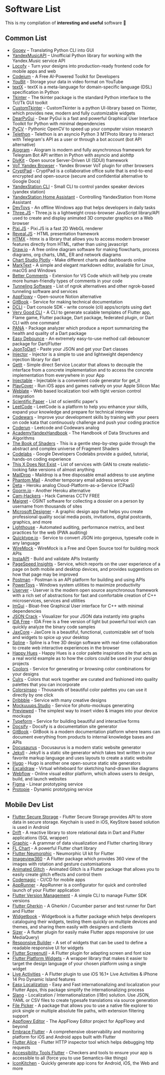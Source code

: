 # Software List

This is my compilation of **interesting and useful** software 🍑

<!--🍑 Also available [in CSV](link) 🍑-->

## Common List

* [Gooey](https://github.com/chriskiehl/Gooey) – Translating Python CLI into GUI
* [YandexMusicAPI](https://github.com/MarshalX/yandex-music-api) – Unofficial Python library for working with the Yandex.Music service API
* [Locofy](https://www.locofy.ai/) - Turn your designs into production-ready frontend code for mobile apps and web
* [Codeium](https://codeium.com/) - A Free AI-Powered Toolkit for Developers
* [YouBit](https://habr.com/ru/company/first/blog/676282/?ysclid=l9zhiw2wnj655037600) - Storage your data in video format on YouTube
* [textX](https://textx.github.io/textX) - textX is a meta-language for domain-specific language (DSL) specification in Python
* [Tkinter](https://docs.python.org/3/library/tkinter.html) - The tkinter package is the standard Python interface to the Tcl/Tk GUI toolkit
* [CustomTkinter](https://github.com/TomSchimansky/CustomTkinter) - CustomTkinter is a python UI-library based on Tkinter, which provides new, modern and fully customizable widgets
* [DearPyGui](https://github.com/hoffstadt/DearPyGui) - Dear PyGui is a fast and powerful Graphical User Interface Toolkit for Python with minimal dependencies
* [PyCV](https://github.com/gorodion/pycv) - Pythonic OpenCV to speed up your computer vision research
* [Telethon](https://github.com/LonamiWebs/Telethon) - Telethon is an asyncio Python 3 MTProto library to interact with Telegram's API as a user or through a bot account (bot API alternative)
* [Aiogram](https://aiogram.dev/) - Aiogram is modern and fully asynchronous framework for Telegram Bot API written in Python with asyncio and aiohttp
* [DivKit](https://github.com/divkit/divkit) - Open source Server-Driven UI (SDUI) framework
* [VoT Yandex Browser](https://github.com/ilyhalight/voice-over-translation) - Yandex Browser VoT plugin for other browsers
* [CryptPad](https://cryptpad.org/) - CryptPad is a collaborative office suite that is end-to-end encrypted and open-source (secure and confidential alternative to Google Docs)
* [YandexStation CLI](https://github.com/beldmian/yastation) - Small CLI to control yandex speaker devices (yandex station)
* [YandexStation Home Assistant](https://github.com/AlexxIT/YandexStation) - Controlling YandexStation from Home Assistant
* [DevToys](https://devtoys.app/) - An offline Windows app that helps developers in daily tasks
* [Three.JS](https://threejs.org/) - Three.js is a lightweight cross-browser JavaScript library/API used to create and display animated 3D computer graphics on a Web browser
* [Pixi.JS](https://pixijs.com/) - Pixi.JS is a fast 2D WebGL renderer
* [Reveal.JS](https://revealjs.com/) - HTML presentation framework
* [HTMX](https://htmx.org/) - htmx is a library that allows you to access modern browser features directly from HTML, rather than using javascript
* [Draw.io](https://app.diagrams.net/) - A free online diagram software for making flowcharts, process diagrams, org charts, UML, ER and network diagrams
* [Chart Studio Plotly](https://chart-studio.plotly.com/) - Make different charts and dashboards online
* [MarkText](https://github.com/marktext/marktext/tree/develop) - A simple and elegant markdown editor, available for Linux, macOS and Windows 
* [Better Comments](https://marketplace.visualstudio.com/items?itemName=aaron-bond.better-comments) - Extension for VS Code which will help you create more human-friendly types of comments in your code
* [Tunneling Software](https://github.com/anderspitman/awesome-tunneling) - List of ngrok alternatives and other ngrok-based tunneling software and services
* [AppFlowy](https://appflowy.io/) - Open-source Notion alternative
* [GitBook](https://gitbook.com/) - Service for making technical documentation
* [DCLI](https://pub.dev/packages/dcli) - Dart console SDK - write console (cli) apps/scripts using dart
* [Very Good CLI](https://cli.vgv.dev/) - A CLI to generate scalable templates of Flutter app, Flame game, Flutter package, Dart package, federated plugin, or Dart CLI with one command
* [PANA](https://pub.dev/packages/pana) - Package analyzer which produce a report summarizing the health and quality of a Dart package
* [Easy Debounce](https://pub.dev/packages/easy_debounce/example) - An extremely easy-to-use method call debouncer package for Dart/Flutter
* [JsonToDart](https://javiercbk.github.io/json_to_dart/) - Paste your JSON and get your Dart classes
* [Injector](https://pub.dev/packages/injector) - Injector is a simple to use and lightweight dependency injection library for dart
* [GetIt](https://pub.dev/packages/get_it) - Simple direct Service Locator that allows to decouple the interface from a concrete implementation and to access the concrete implementation from everywhere in your App
* [Injectable](https://pub.dev/packages/injectable) - Injectable is a convenient code generator for get_it
* [PlayCover](https://github.com/PlayCover/PlayCover) - Run iOS apps and games natively on your Apple Silicon Mac
* [Weblate](https://github.com/WeblateOrg/weblate) - Web based localization tool with tight version control integration
* [Scientific Paper](https://habr.com/ru/post/697922/) - List of scientific paper's
* [LeetCode](https://leetcode.com/) - LeetCode is a platform to help you enhance your skills, expand your knowledge and prepare for technical interview
* [Codewars](https://www.codewars.com/) - Improve your development skills by training with your peers on code kata that continuously challenge and push your coding practice
* [Coderun](https://coderun.yandex.ru/) - Leetcode and Codewars analog
* [AcademyYandexHandbook](https://academy.yandex.ru/handbook) - The Handbook of Data Structures and Algorithms
* [The Book of Shaders](https://thebookofshaders.com/) - This is a gentle step-by-step guide through the abstract and complex universe of Fragment Shaders
* [Codelabs](https://codelabs.developers.google.com/) - Google Developers Codelabs provide a guided, tutorial, hands-on coding experience
* [This X Does Not Exist](https://thisxdoesnotexist.com/) - List of services with GAN to create realistic-looking fake versions of almost anything
* [MailDrop](https://maildrop.cc/) - Maildrop is a free disposable email address to use anytime
* [Phantom Mail](https://www.phantom-mail.io) - Another temporary email address service
* [Deta](https://www.deta.sh/) - Heroku analog Cloud-Platform-as-a-Service (CPaaS)
* [Goorm.io](https://ide.goorm.io/) - Another Heroku alternative
* [Cam-Hackers](https://github.com/AngelSecurityTeam/Cam-Hackers) - Hack Cameras CCTV FREE
* [Maigret](https://github.com/soxoj/maigret) - OSINT software for collecting a dossier on a person by username from thousands of sites
* [Microsoft Designer](https://designer.microsoft.com/) - A graphic design app that helps you create professional quality social media posts, invitations, digital postcards, graphics, and more
* [Lighthouse](https://github.com/GoogleChrome/lighthouse#using-the-chrome-extension) - Automated auditing, performance metrics, and best practices for the web (PWA auditing)
* [Quicktype.io](https://app.quicktype.io/) - Service to convert JSON into gorgeous, typesafe code in any language
* [WireMock](https://wiremock.org/) - WireMock is a Free and Open Source tool for building mock APIs
* [InstaAPI](https://instaapi.ddns.net) - Build and validate APIs Instantly
* [PageSpeed Insights](https://pagespeed.web.dev/) - Service, which reports on the user experience of a page on both mobile and desktop devices, and provides suggestions on how that page may be improved
* [Postman](https://www.postman.com/) - Postman is an API platform for building and using APIs
* [PowerToys](https://github.com/microsoft/PowerToys) - Windows system utilities to maximize productivity
* [Userver](https://userver.tech/) - Userver is the modern open source asynchronous framework with a rich set of abstractions for fast and comfortable creation of C++ microservices, services and utilities
* [ImGui](https://github.com/ocornut/imgui) - Bloat-free Graphical User interface for C++ with minimal dependencies
* [JSON Crack](https://jsoncrack.com/) - Visualizer for your JSON data instantly into graphs
* [IDA Free](https://hex-rays.com/ida-free/) - IDA Free is a free version of light but powerful tool wich can quickly analyze the binary code samples
* [JaxCore](https://jaxcore.app/index.html) - JaxCore is a beautiful, functional, customizable set of tools and widgets to spice up your desktop
* [Spline](https://spline.design/) - Spline is a free 3D design software with real-time collaboration to create web interactive experiences in the browser
* [Happy Hues](https://www.happyhues.co) - Happy Hues is a color palette inspiration site that acts as a real world example as to how the colors could be used in your design projects
* [Coolors](https://coolors.co/) - Service for generating or browsing color combinations for your designs
* [Culrs](https://culrs.com/) - Colors that work together are curated and fashioned into quality palettes that you can incorporate
* [Colorsinspo](https://colorsinspo.com/) - Thousands of beautiful color palettes you can use it directly by one click
* [Dribbble](https://dribbble.com/search/app) - Service with many creative designs
* [Mockuuups.Studio](https://mockuuups.studio/) - Service for photo-mockups generating
* [Previewed](https://previewed.app/) - The simplest way to insert video & images into your device mockups
* [Typeform](https://www.typeform.com/) - Service for building beautiful and interactive forms
* [Docsify](https://docsify.js.org/#/?id=docsify) - Docsify is a documentation site generator
* [GitBook](https://www.gitbook.com/) - GitBook is a modern documentation platform where teams can document everything from products to internal knowledge bases and APIs
* [Docusaurus](https://docusaurus.io/) - Docusaurus is a modern static website generator
* [Jekyll](https://jekyllrb.com/) - Jekyll is a static site generator which takes text written in your favorite markup language and uses layouts to create a static website
* [Hugo](https://gohugo.io/) - Hugo is another one open-source static site generators
* [Excalidraw](https://github.com/excalidraw/excalidraw) - Virtual whiteboard for sketching hand-drawn like diagrams
* [Webflow](https://webflow.com/?utm_source=flowmingo&utm_medium=referral&utm_campaign=flowmingo-show) - Online visual editor platform, which allows users to design, build, and launch websites
* [Figma](https://www.figma.com/) - Linear prototyping service
* [Protopie](https://www.protopie.io/) - Dynamic prototyping service

## Mobile Dev List

* [Flutter Secure Storage](https://pub.flutter-io.cn/packages/flutter_secure_storage) - Flutter Secure Storage provides API to store data in secure storage. Keychain is used in iOS, KeyStore based solution is used in Android
* [Drift](https://pub.flutter-io.cn/packages/flutter_secure_storage) - A reactive library to store relational data in Dart and Flutter applications (SQL wrapper)
* [Graphic](https://pub.dev/packages/graphic) - A grammar of data visualization and Flutter charting library
* [FL Chart](https://pub.dev/packages/fl_chart) - A powerful Flutter chart library
* [Flutter Neumorphic](https://pub.dev/packages/flutter_neumorphic) - Neumorphic UI kit for Flutter
* [Imageview360](https://pub.dev/packages/imageview360) - A Flutter package which provides 360 view of the images with rotation and gesture customisations
* [Animated Glitch](https://pub.dev/packages/animated_glitch) - Animated Glitch is a Flutter package that allows you to easily create glitch effects and control them
* [Codemagic](https://codemagic.io) - CI/CD for mobile apps
* [AppRunner](https://pub.dev/packages/app_runner) - AppRunner is a configurator for quick and controlled launch of your Flutter application
* [Flutter Version Management](https://github.com/fluttertools/fvm) - A simple CLI to manage Flutter SDK versions
* [Flutter Gherkin](https://pub.dev/packages/flutter_gherkin) - A Gherkin / Cucumber parser and test runner for Dart and Flutter 
* [Widgetbook](https://docs.widgetbook.io/) - Widgetbook is a flutter package which helps developers cataloguing their widgets, testing them quickly on multiple devices and themes, and sharing them easily with designers and clients
* [Sizer](https://pub.dev/packages/sizer) - A flutter plugin for easily make Flutter apps responsive (or use MediaQuery)
* [Responsive Builder](https://pub.dev/packages/responsive_builder) - A set of widgets that can be used to define a readable responsive UI for widgets
* [Flutter Screenutil](https://pub.dev/packages/flutter_screenutil) - A Flutter plugin for adapting screen and font size
* [Flutter Platform Widgets](https://pub.dev/packages/flutter_platform_widgets) - A wrapper library that makes it easier to target the design language of your chosen platform using a single widget
* [Live Activities](https://pub.dev/packages/live_activities) - A Flutter plugin to use iOS 16.1+ Live Activities & iPhone 14 Pro Dynamic Island features
* [Easy Localization](https://pub.dev/packages/easy_localization) - Easy and Fast internationalizing and localization your Flutter Apps, this package simplify the internationalizing process
* [Slang](https://pub.dev/packages/slang) - Localization / Internationalization (i18n) solution. Use JSON, YAML or CSV files to create typesafe translations via source generation
* [File Picker](https://pub.dev/packages/file_picker) - A package that allows you to use a native file explorer to pick single or multiple absolute file paths, with extension filtering support
* [Appflowy Editor](https://github.com/AppFlowy-IO/appflowy-editor) - The AppFlowy Editor project for AppFlowy and beyond
* [Embrace Flutter](https://pub.dev/packages/embrace) - A comprehensive observability and monitoring platform for iOS and Android apps built with Flutter
* [Flutter Alice](https://pub.dev/packages/flutter_alice) - Flutter HTTP inspector tool which helps debugging http requests
* [Accessibility Tools Flutter](https://pub.dev/packages/accessibility_tools) - Checkers and tools to ensure your app is accessible to all (force you to use Semantics-like things)
* [IconKitchen](https://icon.kitchen/) - Quickly generate app icons for Android, iOS, the Web and more